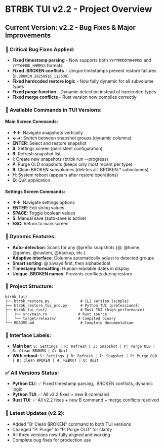 # BTRBK TUI v2.2 - Project Overview

## Current Version: v2.2 - Bug Fixes & Major Improvements

### 🐛 Critical Bug Fixes Applied:
- **Fixed timestamp parsing** - Now supports both `YYYYMMDDTHHMMSS` and `YYYYMMDD_HHMMSS` formats
- **Fixed .BROKEN conflicts** - Unique timestamps prevent restore failures (`@.BROKEN.20250916_112530`)
- **Fixed hardcoded restore logic** - Now fully dynamic for all subvolume types
- **Fixed purge function** - Dynamic detection instead of hardcoded types
- **Fixed merge conflicts** - Rust version now compiles correctly

### 🎯 Available Commands in TUI Versions:

#### Main Screen Commands:
- **↑↓**: Navigate snapshots vertically
- **←→**: Switch between snapshot groups (dynamic columns)
- **ENTER**: Select and restore snapshot
- **S**: Settings screen (persistent configuration)
- **R**: Refresh snapshot list
- **I**: Create new snapshots (btrbk run --progress)
- **P**: Purge OLD snapshots (keeps only most recent per type)
- **B**: Clean BROKEN subvolumes (deletes all .BROKEN.* subvolumes)
- **H**: System reboot (appears after restore operations)
- **Q**: Quit application

#### Settings Screen Commands:
- **↑↓**: Navigate settings options
- **ENTER**: Edit string values
- **SPACE**: Toggle boolean values
- **S**: Manual save (auto-save is active)
- **ESC**: Return to main screen

### 🔧 Dynamic Features:
- **Auto-detection**: Scans for any @prefix snapshots (@, @home, @games, @custom, @backup, etc.)
- **Adaptive interface**: Columns automatically adjust to detected groups
- **Smart sorting**: @ always first, then alphabetical
- **Timestamp formatting**: Human-readable dates in display
- **Unique .BROKEN names**: Prevents conflicts during restore

### 📁 Project Structure:
```
btrbk_tui/
├── btrbk_restore.py              # CLI version (simple)
├── btrbk_restore_tui_pro.py      # Python TUI (professional)
├── btrbk_tui_rust/               # Rust TUI (high-performance)
│   ├── src/main.rs              # Rust source
│   └── target/release/          # Compiled binary
└── README.md                     # Complete documentation
```

### 🎨 Interface Labels:
- **Main bar**: `S: Settings | R: Refresh | I: Snapshot | P: Purge OLD | B: Clean BROKEN | Q: Quit`
- **With reboot**: `S: Settings | R: Refresh | I: Snapshot | P: Purge OLD | B: Clean BROKEN | H: REBOOT | Q: Quit`

### ✅ All Versions Status:
- **Python CLI**: ✅ Fixed timestamp parsing, .BROKEN conflicts, dynamic logic
- **Python TUI**: ✅ All v2.2 fixes + new B command
- **Rust TUI**: ✅ All v2.2 fixes + new B command + merge conflicts resolved

### 🚀 Latest Updates (v2.2):
- Added "B: Clean BROKEN" command to both TUI versions
- Changed "P: Purge" to "P: Purge OLD" for clarity
- All three versions now fully aligned and working
- Complete bug fixes for production use